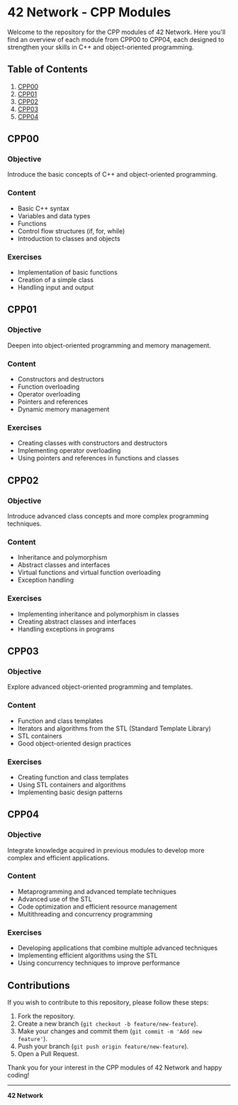# 42 Network - CPP Modules

Welcome to the repository for the CPP modules of 42 Network. Here you'll find an overview of each module from CPP00 to CPP04, each designed to strengthen your skills in C++ and object-oriented programming.

## Table of Contents

1. [CPP00](#cpp00)
2. [CPP01](#cpp01)
3. [CPP02](#cpp02)
4. [CPP03](#cpp03)
5. [CPP04](#cpp04)

## CPP00

### Objective
Introduce the basic concepts of C++ and object-oriented programming.

### Content
- Basic C++ syntax
- Variables and data types
- Functions
- Control flow structures (if, for, while)
- Introduction to classes and objects

### Exercises
- Implementation of basic functions
- Creation of a simple class
- Handling input and output

## CPP01

### Objective
Deepen into object-oriented programming and memory management.

### Content
- Constructors and destructors
- Function overloading
- Operator overloading
- Pointers and references
- Dynamic memory management

### Exercises
- Creating classes with constructors and destructors
- Implementing operator overloading
- Using pointers and references in functions and classes

## CPP02

### Objective
Introduce advanced class concepts and more complex programming techniques.

### Content
- Inheritance and polymorphism
- Abstract classes and interfaces
- Virtual functions and virtual function overloading
- Exception handling

### Exercises
- Implementing inheritance and polymorphism in classes
- Creating abstract classes and interfaces
- Handling exceptions in programs

## CPP03

### Objective
Explore advanced object-oriented programming and templates.

### Content
- Function and class templates
- Iterators and algorithms from the STL (Standard Template Library)
- STL containers
- Good object-oriented design practices

### Exercises
- Creating function and class templates
- Using STL containers and algorithms
- Implementing basic design patterns

## CPP04

### Objective
Integrate knowledge acquired in previous modules to develop more complex and efficient applications.

### Content
- Metaprogramming and advanced template techniques
- Advanced use of the STL
- Code optimization and efficient resource management
- Multithreading and concurrency programming

### Exercises
- Developing applications that combine multiple advanced techniques
- Implementing efficient algorithms using the STL
- Using concurrency techniques to improve performance

## Contributions

If you wish to contribute to this repository, please follow these steps:
1. Fork the repository.
2. Create a new branch (`git checkout -b feature/new-feature`).
3. Make your changes and commit them (`git commit -m 'Add new feature'`).
4. Push your branch (`git push origin feature/new-feature`).
5. Open a Pull Request.



Thank you for your interest in the CPP modules of 42 Network and happy coding!

---

**42 Network**
